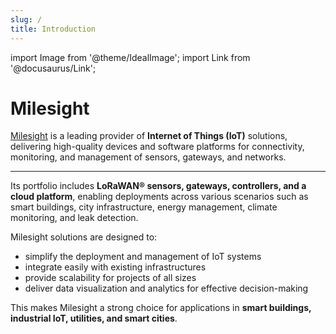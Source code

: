 ```yaml
---
slug: /
title: Introduction
---
```

import Image from '@theme/IdealImage';
import Link from '@docusaurus/Link';

# Milesight

[Milesight](https://www.milesight.com/iot-solutions) is a leading provider of **Internet of Things (IoT)** solutions, delivering high-quality devices and software platforms for connectivity, monitoring, and management of sensors, gateways, and networks.  

---

Its portfolio includes **LoRaWAN® sensors, gateways, controllers, and a cloud platform**, enabling deployments across various scenarios such as smart buildings, city infrastructure, energy management, climate monitoring, and leak detection.

Milesight solutions are designed to:

- simplify the deployment and management of IoT systems  
- integrate easily with existing infrastructures  
- provide scalability for projects of all sizes  
- deliver data visualization and analytics for effective decision-making  

This makes Milesight a strong choice for applications in **smart buildings, industrial IoT, utilities, and smart cities**.  
